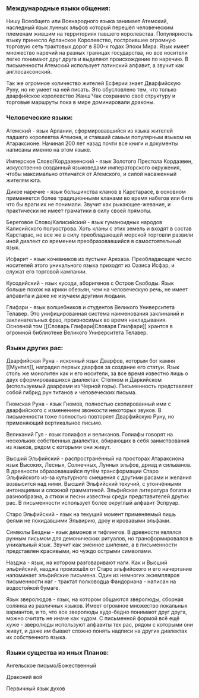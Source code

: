 ### Международные языки общения:
Нишу Всеобщего или Всенародного языка занимает Атемский, наследный язык лунных эльфов который перешёл человеческим племенам жившим на территориях павшего королевства. Популярность языку принесло Арланское Королевство, построившее огромную торговую сеть трактовых дорог в 800-х годах Эпохи Мира. Язык имеет множество наречий на разных границах государства, но все носители легко понимают друг друга и выделяют происхождение по наречию. В письменности Атемский использует латинский алфавит, а звучит как англосаксонский.

Так же огромное количество жителей Есферии знает Дварфийскую Руну, но не умеет на ней писать. Это обусловлено тем, что только дварфийское королевство Жанш'Чак сохранило своё структуру и торговые маршруты пока в мире доминировали драконы.

### Человеческие языки: 
Атемский - язык Арлании, сформировавшийся из языка жителей падшего королевтва Атеиона, и ставший самым популярным языком на Атараксионе. Начиная 200 лет назад почти все книги и документы написаны именно на этом языке. 

Имперское Слово/Кордаэвенский - язык Золотого Престола Кордаэвен, искусственно созданный языковедами императорского окружения, чтобы максимально отличатся от Атемского, и силой насаженный жителям юга.  

Дикое наречие - язык большинства кланов в Карстарасе, в основном применяется более традиционными кланами во время набегов или битв что бы враги их не понимали. Звучит как рыкающее-жевание, и практически не имеет граматики в силу своей прямоты. 

Береговое Слово/Калисийский - язык гуманоидных народов Калисийского полуострова. Хоть кланы с этих земель и входят в состав Карстарас, но все же в силу преобладающей морской торговли развили иной диалект со временем преобразовавшийся в самостоятельный язык.

Исфарит - язык кочевников из пустыни Арехаза. Преобладающее число носителей этого уникального языка приходят из Оазиса Исфар, и служат его торговой кампании. 

Кусодийский - язык кусоди, аборигенов с Остров Свободы. Язык больше похож на крики обезьян, чем на человеческую речь, не имеет алфавита и даже не изучаем другими людьми.

Глифари - язык волшебников и студентов Великого Университета Телавер. Это унифицированная система наименования заклинаний и заклинательных фраз, произносимых во время накладывания. Основной том [[Словарь Глифари|Словаря Глилфари]] хрантся в огромной библиотеке Великого Университета Телавер.

### Языки других рас: 
Дварфийская Руна - исконный язык Дварфов, которым бог камня [[Мунтил]], наградил первых дварфов за создание его статуи. Язык столь же монолитен как и его носители, за все время известно лишь о двух сформировавшихся диалектах: Степном и Даркийском (используемый дварфами из Черной горы). Письменность представляет собой гибрид рун титанов и человеческих письма. 

Гномская Руна - язык Гномов, полностью скопированный ими с дварфийского с изменением звонкости некоторых звуков. В письменности тоже полностью повторяет Дварфийскую Руну, но применяющий вертикальное письмо.

Великаний Гул - язык голиафов и великанов. Голиафы говорят на нескольких собственных диалектах, вбирающих в себя заимствования из языков, рядом с которыми они живут.

Высший Эльфийский - распространённый на просторах Атараксиона язык Высоких, Лесных, Солнечных, Лунных эльфов, дриад и сильванов. В древности образовавшийся путём трансформации Старо Эльфийского из-за культурного смешения с другими расами и желания возвысится над ними. Высший Эльфийский текучий, с утончёнными интонациями и сложной грамматикой. Эльфийская литература богата и разнообразна, а стихи и песни известны среди представителей других рас. В письменности использует более округлый алфавит Эспруар.

Старо Эльфийский - язык на текущий момент применяемый лишь феями не покидавшими Эльвирию, дроу и кровавыми эльфами.

Символы Бездны - язык демонов и тифлингов. В древности являлся рунным письмом для демонических ритуалов, но трансформировался в уникальный язык. Звучит как змеиное шипение, а в письменности представлен красивыми, но чуждо острыми символами.

Назджа - язык, на котором разговаривают наги. Как и Высший эльфийский, назджа произошёл от Старо эльфийского и его начертание напоминает эльфийские письмена. Один из немногих экземпляров письменности наг - трактат полководца Фандориана - написан на водостойкой бумаге.

Язык зверолюдов - язык, на котором общаются зверолюды, сборная солянка из различных языков. Имеет огромное множество локальных вариантов, и то, что все зверолюды худо-бедно понимают друг друга, можно считать не иначе как чудом. С письменной формой всё ещё хуже - зверолюды используют алфавиты тех рас, рядом с которыми они живут, и даже им бывает сложно понять надписи на других диалектах их собственного языка.


### Языки существа из иных Планов: 
Ангельское письмо/Божественный

Драконий вой

Первичный язык духов 

